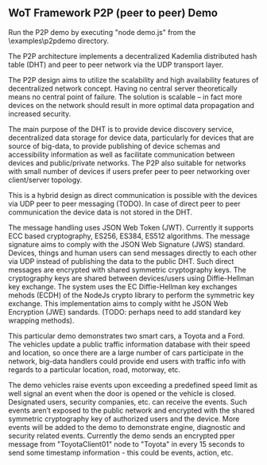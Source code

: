 ﻿## WoT Framework P2P (peer to peer) Demo 

Run the P2P demo by executing "node demo.js" from the \examples\p2pdemo directory.

The P2P architecture implements a decentralized Kademlia distributed hash table (DHT) and peer to peer network via the UDP transport layer. 

The P2P design aims to utilize the scalability and high availability features of decentralized network concept. Having no central server theoretically means no central point of failure. The solution is scalable – in fact more devices on the network should result in more optimal data propagation and increased security.

The main purpose of the DHT is to provide device discovery service, decentralized data storage for device data, particularly for devices that are source of big-data, to provide publishing of device schemas and accessibility information as well as facilitate communication between devices and public/private networks. The P2P also suitable for networks with small number of devices if users prefer peer to peer networking over client/server topology.

This is a hybrid design as direct communication is possible with the devices via UDP peer to peer messaging (TODO). In case of direct peer to peer communication the device data is not stored in the DHT.

The message handling uses JSON Web Token (JWT). Currently it supports ECC based cryptography, ES256, ES384, ES512 algorithms. The message signature aims to comply with the JSON Web Signature (JWS) standard. 
Devices, things and human users can send messages directly to each other via UDP instead of publishing the data to the public DHT. Such direct messages are encrypted with shared symmetric cryptography keys. The cryptography keys are shared between devices/users using Diffie-Hellman key exchange. The system uses the EC Diffie-Hellman key exchanges mehods (ECDH) of the NodeJs crypto library to perform the symmetric key exchange. This implementation aims to comply witht he JSON Web Encryption (JWE) sandards. (TODO: perhaps need to add standard key wrapping methods).

This particular demo demonstrates two smart cars, a Toyota and a Ford. The vehicles update a public traffic information database with their speed and location, so once there are a large number of cars participate in the network, big-data handlers could provide end users with traffic info with regards to a particular location, road, motorway, etc.  

The demo vehicles raise events upon exceeding a predefined speed limit as well signal an event when the door is opened or the vehicle is closed. Designated users, security companies, etc. can receive the events. Such events aren’t exposed to the public network and encrypted with the shared symmetric cryptography key of authorized users and the device. More events will be added to the demo to demonstrate engine, diagnostic and security related events. Currently the demo sends an encrypted pper message from "ToyotaClient01" node to "Toyota" in every 15 seconds to send some timestamp information - this could be events, action, etc.
